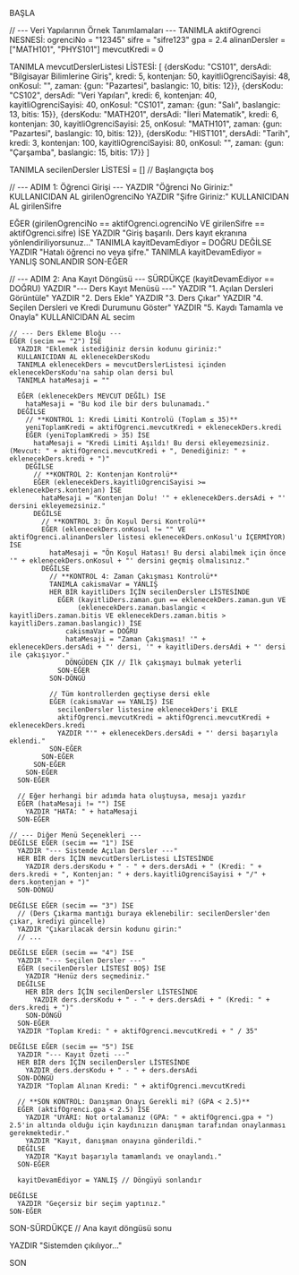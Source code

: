 BAŞLA

  // --- Veri Yapılarının Örnek Tanımlamaları ---
  TANIMLA aktifOgrenci NESNESİ:
    ogrenciNo = "12345"
    sifre = "sifre123"
    gpa = 2.4
    alinanDersler = ["MATH101", "PHYS101"]
    mevcutKredi = 0

  TANIMLA mevcutDerslerListesi LİSTESİ:
    [
      {dersKodu: "CS101", dersAdi: "Bilgisayar Bilimlerine Giriş", kredi: 5, kontenjan: 50, kayitliOgrenciSayisi: 48, onKosul: "", zaman: {gun: "Pazartesi", baslangic: 10, bitis: 12}},
      {dersKodu: "CS102", dersAdi: "Veri Yapıları", kredi: 6, kontenjan: 40, kayitliOgrenciSayisi: 40, onKosul: "CS101", zaman: {gun: "Salı", baslangic: 13, bitis: 15}},
      {dersKodu: "MATH201", dersAdi: "İleri Matematik", kredi: 6, kontenjan: 30, kayitliOgrenciSayisi: 25, onKosul: "MATH101", zaman: {gun: "Pazartesi", baslangic: 10, bitis: 12}},
      {dersKodu: "HIST101", dersAdi: "Tarih", kredi: 3, kontenjan: 100, kayitliOgrenciSayisi: 80, onKosul: "", zaman: {gun: "Çarşamba", baslangic: 15, bitis: 17}}
    ]

  TANIMLA secilenDersler LİSTESİ = [] // Başlangıçta boş

  // --- ADIM 1: Öğrenci Girişi ---
  YAZDIR "Öğrenci No Giriniz:"
  KULLANICIDAN AL girilenOgrenciNo
  YAZDIR "Şifre Giriniz:"
  KULLANICIDAN AL girilenSifre

  EĞER (girilenOgrenciNo == aktifOgrenci.ogrenciNo VE girilenSifre == aktifOgrenci.sifre) İSE
    YAZDIR "Giriş başarılı. Ders kayıt ekranına yönlendiriliyorsunuz..."
    TANIMLA kayitDevamEdiyor = DOĞRU
  DEĞİLSE
    YAZDIR "Hatalı öğrenci no veya şifre."
    TANIMLA kayitDevamEdiyor = YANLIŞ
    SONLANDIR
  SON-EĞER

  // --- ADIM 2: Ana Kayıt Döngüsü ---
  SÜRDÜKÇE (kayitDevamEdiyor == DOĞRU)
    YAZDIR "--- Ders Kayıt Menüsü ---"
    YAZDIR "1. Açılan Dersleri Görüntüle"
    YAZDIR "2. Ders Ekle"
    YAZDIR "3. Ders Çıkar"
    YAZDIR "4. Seçilen Dersleri ve Kredi Durumunu Göster"
    YAZDIR "5. Kaydı Tamamla ve Onayla"
    KULLANICIDAN AL secim

    // --- Ders Ekleme Bloğu ---
    EĞER (secim == "2") İSE
      YAZDIR "Eklemek istediğiniz dersin kodunu giriniz:"
      KULLANICIDAN AL eklenecekDersKodu
      TANIMLA eklenecekDers = mevcutDerslerListesi içinden eklenecekDersKodu'na sahip olan dersi bul
      TANIMLA hataMesaji = ""

      EĞER (eklenecekDers MEVCUT DEĞİL) İSE
        hataMesaji = "Bu kod ile bir ders bulunamadı."
      DEĞİLSE
        // **KONTROL 1: Kredi Limiti Kontrolü (Toplam ≤ 35)**
        yeniToplamKredi = aktifOgrenci.mevcutKredi + eklenecekDers.kredi
        EĞER (yeniToplamKredi > 35) İSE
          hataMesaji = "Kredi Limiti Aşıldı! Bu dersi ekleyemezsiniz. (Mevcut: " + aktifOgrenci.mevcutKredi + ", Denediğiniz: " + eklenecekDers.kredi + ")"
        DEĞİLSE
          // **KONTROL 2: Kontenjan Kontrolü**
          EĞER (eklenecekDers.kayitliOgrenciSayisi >= eklenecekDers.kontenjan) İSE
            hataMesaji = "Kontenjan Dolu! '" + eklenecekDers.dersAdi + "' dersini ekleyemezsiniz."
          DEĞİLSE
            // **KONTROL 3: Ön Koşul Dersi Kontrolü**
            EĞER (eklenecekDers.onKosul != "" VE aktifOgrenci.alinanDersler listesi eklenecekDers.onKosul'u İÇERMİYOR) İSE
              hataMesaji = "Ön Koşul Hatası! Bu dersi alabilmek için önce '" + eklenecekDers.onKosul + "' dersini geçmiş olmalısınız."
            DEĞİLSE
              // **KONTROL 4: Zaman Çakışması Kontrolü**
              TANIMLA cakismaVar = YANLIŞ
              HER BİR kayitliDers İÇİN secilenDersler LİSTESİNDE
                EĞER (kayitliDers.zaman.gun == eklenecekDers.zaman.gun VE
                     (eklenecekDers.zaman.baslangic < kayitliDers.zaman.bitis VE eklenecekDers.zaman.bitis > kayitliDers.zaman.baslangic)) İSE
                  cakismaVar = DOĞRU
                  hataMesaji = "Zaman Çakışması! '" + eklenecekDers.dersAdi + "' dersi, '" + kayitliDers.dersAdi + "' dersi ile çakışıyor."
                  DÖNGÜDEN ÇIK // İlk çakışmayı bulmak yeterli
                SON-EĞER
              SON-DÖNGÜ

              // Tüm kontrollerden geçtiyse dersi ekle
              EĞER (cakismaVar == YANLIŞ) İSE
                secilenDersler listesine eklenecekDers'i EKLE
                aktifOgrenci.mevcutKredi = aktifOgrenci.mevcutKredi + eklenecekDers.kredi
                YAZDIR "'" + eklenecekDers.dersAdi + "' dersi başarıyla eklendi."
              SON-EĞER
            SON-EĞER
          SON-EĞER
        SON-EĞER
      SON-EĞER

      // Eğer herhangi bir adımda hata oluştuysa, mesajı yazdır
      EĞER (hataMesaji != "") İSE
        YAZDIR "HATA: " + hataMesaji
      SON-EĞER
    
    // --- Diğer Menü Seçenekleri ---
    DEĞİLSE EĞER (secim == "1") İSE
      YAZDIR "--- Sistemde Açılan Dersler ---"
      HER BİR ders İÇİN mevcutDerslerListesi LİSTESİNDE
        YAZDIR ders.dersKodu + " - " + ders.dersAdi + " (Kredi: " + ders.kredi + ", Kontenjan: " + ders.kayitliOgrenciSayisi + "/" + ders.kontenjan + ")"
      SON-DÖNGÜ

    DEĞİLSE EĞER (secim == "3") İSE
      // (Ders Çıkarma mantığı buraya eklenebilir: secilenDersler'den çıkar, krediyi güncelle)
      YAZDIR "Çıkarılacak dersin kodunu girin:"
      // ...
      
    DEĞİLSE EĞER (secim == "4") İSE
      YAZDIR "--- Seçilen Dersler ---"
      EĞER (secilenDersler LİSTESİ BOŞ) İSE
        YAZDIR "Henüz ders seçmediniz."
      DEĞİLSE
        HER BİR ders İÇİN secilenDersler LİSTESİNDE
          YAZDIR ders.dersKodu + " - " + ders.dersAdi + " (Kredi: " + ders.kredi + ")"
        SON-DÖNGÜ
      SON-EĞER
      YAZDIR "Toplam Kredi: " + aktifOgrenci.mevcutKredi + " / 35"

    DEĞİLSE EĞER (secim == "5") İSE
      YAZDIR "--- Kayıt Özeti ---"
      HER BİR ders İÇİN secilenDersler LİSTESİNDE
        YAZDIR ders.dersKodu + " - " + ders.dersAdi
      SON-DÖNGÜ
      YAZDIR "Toplam Alınan Kredi: " + aktifOgrenci.mevcutKredi

      // **SON KONTROL: Danışman Onayı Gerekli mi? (GPA < 2.5)**
      EĞER (aktifOgrenci.gpa < 2.5) İSE
        YAZDIR "UYARI: Not ortalamanız (GPA: " + aktifOgrenci.gpa + ") 2.5'in altında olduğu için kaydınızın danışman tarafından onaylanması gerekmektedir."
        YAZDIR "Kayıt, danışman onayına gönderildi."
      DEĞİLSE
        YAZDIR "Kayıt başarıyla tamamlandı ve onaylandı."
      SON-EĞER
      
      kayitDevamEdiyor = YANLIŞ // Döngüyü sonlandır
    
    DEĞİLSE
      YAZDIR "Geçersiz bir seçim yaptınız."
    SON-EĞER
    
  SON-SÜRDÜKÇE // Ana kayıt döngüsü sonu

  YAZDIR "Sistemden çıkılıyor..."

SON
